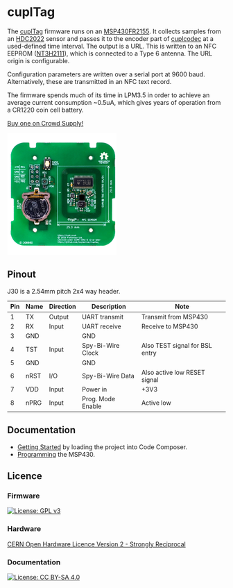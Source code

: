 # cuplTag
The [cuplTag](https://cupl.co.uk/index.php/cupltag/) firmware runs on an [MSP430FR2155](https://www.ti.com/product/MSP430FR2155). It collects samples from an [HDC2022](https://www.ti.com/product/HDC2022) sensor 
and passes it to the encoder part of [cuplcodec](https://github.com/cuplsensor/cuplcodec) at a used-defined time interval. The output is a URL. This is written to an NFC EEPROM 
([NT3H2111](https://www.nxp.com/docs/en/data-sheet/NT3H2111_2211.pdf)), which is connected to a Type 6 antenna. 
The URL origin is configurable. 

Configuration parameters are written over a serial port at 9600 baud. Alternatively, these are transmitted in an NFC text record.

The firmware spends much of its time in LPM3.5 in order to achieve an average current consumption ~0.5uA, which gives years of operation from a CR1220 coin cell battery.

[Buy one on Crowd Supply!](https://crowdsupply.com/cupl/cupltag)

<img src="cupl-front.jpg" alt="Board photo" width="50%"/>

## Pinout

J30 is a 2.54mm pitch 2x4 way header.

| Pin | Name | Direction | Description       | Note                           |
|-----|------|-----------|-------------------|--------------------------------|
| 1   | TX   | Output    | UART transmit     | Transmit from MSP430           |
| 2   | RX   | Input     | UART receive      | Receive to MSP430              |
| 3   | GND  |           | GND               |                                |
| 4   | TST  | Input     | Spy-Bi-Wire Clock | Also TEST signal for BSL entry |
| 5   | GND  |           | GND               |                                |
| 6   | nRST | I/O       | Spy-Bi-Wire Data  | Also active low RESET signal   |
| 7   | VDD  | Input     | Power in          | +3V3                           |
| 8   | nPRG | Input     | Prog. Mode Enable | Active low                     |

## Documentation 

* [Getting Started](docs/firmware/gettingstarted.rst) by loading the project into Code Composer.
* [Programming](docs/firmware/programming/index.rst) the MSP430.

    
## Licence

### Firmware

[![License: GPL v3](https://img.shields.io/badge/License-GPL%20v3-blue.svg)](https://www.gnu.org/licenses/gpl-3.0)

### Hardware

[CERN Open Hardware Licence Version 2 - Strongly Reciprocal](https://ohwr.org/cern_ohl_s_v2.txt)

### Documentation

[![License: CC BY-SA 4.0](https://img.shields.io/badge/License-CC%20BY--SA%204.0-lightgrey.svg)](https://creativecommons.org/licenses/by-sa/4.0/)
